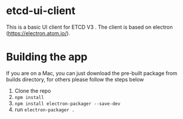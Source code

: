 # etcd-ui-client
This is a basic UI client for ETCD V3 . The client is based on electron (https://electron.atom.io/).

# Building the app
If you are on a Mac, you can just download the pre-built package from builds directory, for others please follow the steps below
1) Clone the repo
2) `npm install`
3) `npm install electron-packager --save-dev`
4) run `electron-packager .`

